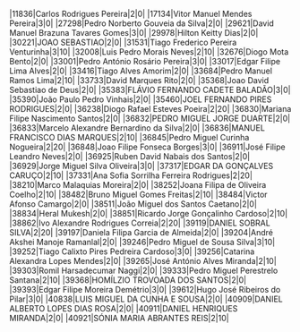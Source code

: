 ﻿|11836|Carlos Rodrigues Pereira|2|0|
|17134|Vitor Manuel Mendes Pereira|3|0|
|27298|Pedro Norberto Gouveia da Silva|2|0|
|29621|David Manuel Brazuna Tavares Gomes|3|0|
|29978|Hilton Keitty Dias|2|0|
|30221|JOAO SEBASTIAO|2|0|
|31531|Tiago Frederico Pereira Venturinha|3|10|
|32008|Luis Pedro Morais Neves|2|10|
|32676|Diogo Mota Bento|2|0|
|33001|Pedro António Rosário Pereira|3|0|
|33017|Edgar Filipe Lima Alves|2|0|
|33416|Tiago Alves Amorim|2|0|
|33684|Pedro Manuel Ramos Lima|2|10|
|33733|David Marques Rito|2|0|
|35368|Joao David Sebastiao de Deus|2|0|
|35383|FLÁVIO FERNANDO CADETE BALADÃO|3|0|
|35390|João Paulo Pedro Vinhais|2|0|
|35460|JOEL FERNANDO PIRES RODRIGUES|2|0|
|36238|Diogo Rafael Esteves Poeira|2|20|
|36830|Mariana Filipe Nascimento Santos|2|0|
|36832|PEDRO MIGUEL JORGE DUARTE|2|0|
|36833|Marcelo Alexandre Bernardino da Silva|2|0|
|36836|MANUEL FRANCISCO DIAS MARQUES|2|10|
|36845|Pedro Miguel Curinha Nogueira|2|20|
|36848|Joao Filipe Fonseca Borges|3|0|
|36911|José Filipe Leandro Neves|2|0|
|36925|Ruben David Nabais dos Santos|2|0|
|36929|Jorge Miguel Silva Oliveira|3|0|
|37317|EDGAR DA GONÇALVES CARUÇO|2|10|
|37331|Ana Sofia Sorrilha Ferreira Rodrigues|2|20|
|38210|Marco Malaquias Moreira|2|0|
|38252|Joana Filipa de Oliveira Coelho|2|10|
|38482|Bruno Miguel Gomes Freitas|2|10|
|38484|Victor Afonso Camargo|2|0|
|38511|João Miguel dos Santos Caetano|2|0|
|38834|Heral Mukesh|2|0|
|38851|Ricardo Jorge Gonçalinho Cardoso|2|10|
|38862|Ivo Alexandre Rodrigues Correia|2|20|
|39119|DANIEL SOBRAL SILVA|2|20|
|39197|Daniela Filipa Garcia de Almeida|2|0|
|39204|André Akshei Manoje Ramanlal|2|0|
|39246|Pedro Miguel de Sousa Silva|3|10|
|39252|Tiago Calixto Pires Pedreira Cardoso|3|0|
|39256|Catarina Alexandra Lopes Mendes|2|0|
|39265|José António Alves Miranda|2|10|
|39303|Romil Harsadecumar Naggi|2|0|
|39333|Pedro Miguel Perestrelo Santana|2|10|
|39368|HOMÍLZIO TROVOADA DOS SANTOS|2|0|
|39393|Edgar Filipe Moreira Demétrio|3|0|
|39612|Hugo José Ribeiros do Pilar|3|0|
|40838|LUIS MIGUEL DA CUNHA E SOUSA|2|0|
|40909|DANIEL ALBERTO LOPES DIAS ROSA|2|0|
|40911|DANIEL HENRIQUES MIRANDA|2|0|
|40921|SÓNIA MARIA ABRANTES REIS|2|10|
